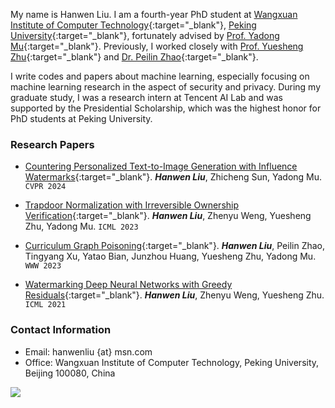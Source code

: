 My name is Hanwen Liu. I am a fourth-year PhD student at [Wangxuan Institute of Computer Technology](https://www.wict.pku.edu.cn){:target="_blank"}, [Peking University](https://www.pku.edu.cn){:target="_blank"}, fortunately advised by [Prof. Yadong Mu](http://www.muyadong.com/){:target="_blank"}. Previously, I worked closely with [Prof. Yuesheng Zhu](https://scholar.google.com/citations?user=HBp_nuAAAAAJ&hl=zh-CN/){:target="_blank"} and [Dr. Peilin Zhao](https://peilinzhao.github.io/){:target="_blank"}. 

I write codes and papers about machine learning, especially focusing on machine learning research in the aspect of security and privacy. During my graduate study, I was a research intern at Tencent AI Lab and was supported by the Presidential Scholarship, which was the highest honor for PhD students at Peking University. 

### Research Papers
- [Countering Personalized Text-to-Image Generation with Influence Watermarks](https://openaccess.thecvf.com/content/CVPR2024/html/Liu_Countering_Personalized_Text-to-Image_Generation_with_Influence_Watermarks_CVPR_2024_paper.html){:target="_blank"}. ***Hanwen Liu***, Zhicheng Sun, Yadong Mu. `CVPR 2024`


- [Trapdoor Normalization with Irreversible Ownership Verification](https://proceedings.mlr.press/v202/liu23an.html){:target="_blank"}. ***Hanwen Liu***, Zhenyu Weng, Yuesheng Zhu, Yadong Mu. `ICML 2023`


- [Curriculum Graph Poisoning](https://dl.acm.org/doi/10.1145/3543507.3583211){:target="_blank"}. ***Hanwen Liu***, Peilin Zhao, Tingyang Xu, Yatao Bian, Junzhou Huang, Yuesheng Zhu, Yadong Mu. `WWW 2023`

 
- [Watermarking Deep Neural Networks with Greedy Residuals](https://proceedings.mlr.press/v139/liu21x.html){:target="_blank"}. ***Hanwen Liu***, Zhenyu Weng, Yuesheng Zhu. `ICML 2021`


### Contact Information
- Email: hanwenliu {at} msn.com
- Office: Wangxuan Institute of Computer Technology, Peking University, Beijing 100080, China



![](https://img.shields.io/github/last-commit/eil/eil.github.io?style=for-the-badge&color=blue)
